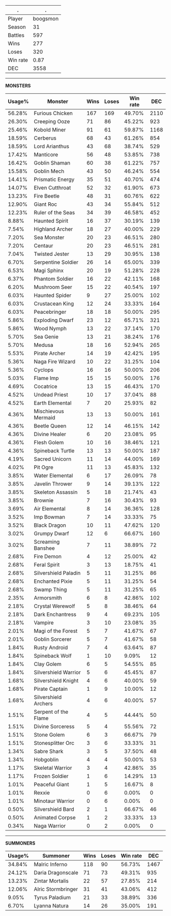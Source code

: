 .|.
|-|-
Player|boogsmon
Season|31
Battles|597
Wins|277
Loses|320
Win rate|0.87
DEC|3558

---
**MONSTERS**

Usage%|Monster|Wins|Loses|Win rate|DEC|
-|-|-|-|-|-|
56.28%|Furious Chicken|167|169|49.70%|2110|
26.30%|Creeping Ooze|71|86|45.22%|923|
25.46%|Kobold Miner|91|61|59.87%|1168|
18.59%|Cerberus|68|43|61.26%|854|
18.59%|Lord Arianthus|43|68|38.74%|529|
17.42%|Manticore|56|48|53.85%|738|
16.42%|Goblin Shaman|60|38|61.22%|757|
15.58%|Goblin Mech|43|50|46.24%|554|
14.41%|Prismatic Energy|35|51|40.70%|474|
14.07%|Elven Cutthroat|52|32|61.90%|673|
13.23%|Fire Beetle|48|31|60.76%|622|
12.90%|Giant Roc|43|34|55.84%|512|
12.23%|Ruler of the Seas|34|39|46.58%|452|
8.88%|Haunted Spirit|16|37|30.19%|139|
7.54%|Highland Archer|18|27|40.00%|229|
7.20%|Sea Monster|20|23|46.51%|280|
7.20%|Centaur|20|23|46.51%|281|
7.04%|Twisted Jester|13|29|30.95%|138|
6.70%|Serpentine Soldier|26|14|65.00%|339|
6.53%|Magi Sphinx|20|19|51.28%|228|
6.37%|Phantom Soldier|16|22|42.11%|168|
6.20%|Mushroom Seer|15|22|40.54%|197|
6.03%|Haunted Spider|9|27|25.00%|102|
6.03%|Crustacean King|12|24|33.33%|164|
6.03%|Peacebringer|18|18|50.00%|295|
5.86%|Exploding Dwarf|23|12|65.71%|321|
5.86%|Wood Nymph|13|22|37.14%|170|
5.70%|Sea Genie|13|21|38.24%|176|
5.70%|Medusa|18|16|52.94%|265|
5.53%|Pirate Archer|14|19|42.42%|195|
5.36%|Naga Fire Wizard|10|22|31.25%|104|
5.36%|Cyclops|16|16|50.00%|206|
5.03%|Flame Imp|15|15|50.00%|176|
4.69%|Cocatrice|13|15|46.43%|170|
4.52%|Undead Priest|10|17|37.04%|88|
4.52%|Earth Elemental|7|20|25.93%|82|
4.36%|Mischievous Mermaid|13|13|50.00%|161|
4.36%|Beetle Queen|12|14|46.15%|142|
4.36%|Divine Healer|6|20|23.08%|95|
4.36%|Flesh Golem|10|16|38.46%|121|
4.36%|Spineback Turtle|13|13|50.00%|187|
4.19%|Sacred Unicorn|11|14|44.00%|169|
4.02%|Pit Ogre|11|13|45.83%|132|
3.85%|Water Elemental|6|17|26.09%|78|
3.85%|Javelin Thrower|9|14|39.13%|122|
3.85%|Skeleton Assassin|5|18|21.74%|43|
3.85%|Brownie|7|16|30.43%|93|
3.69%|Air Elemental|8|14|36.36%|128|
3.52%|Imp Bowman|7|14|33.33%|75|
3.52%|Black Dragon|10|11|47.62%|120|
3.02%|Grumpy Dwarf|12|6|66.67%|160|
3.02%|Screaming Banshee|7|11|38.89%|72|
2.68%|Fire Demon|4|12|25.00%|42|
2.68%|Feral Spirit|3|13|18.75%|41|
2.68%|Silvershield Paladin|5|11|31.25%|86|
2.68%|Enchanted Pixie|5|11|31.25%|54|
2.68%|Swamp Thing|5|11|31.25%|65|
2.35%|Armorsmith|6|8|42.86%|102|
2.18%|Crystal Werewolf|5|8|38.46%|64|
2.18%|Dark Enchantress|9|4|69.23%|105|
2.18%|Vampire|3|10|23.08%|35|
2.01%|Magi of the Forest|5|7|41.67%|67|
2.01%|Goblin Sorcerer|5|7|41.67%|58|
1.84%|Rusty Android|7|4|63.64%|87|
1.84%|Spineback Wolf|1|10|9.09%|12|
1.84%|Clay Golem|6|5|54.55%|85|
1.84%|Silvershield Warrior|5|6|45.45%|87|
1.68%|Silvershield Knight|4|6|40.00%|59|
1.68%|Pirate Captain|1|9|10.00%|12|
1.68%|Silvershield Archers|4|6|40.00%|57|
1.51%|Serpent of the Flame|4|5|44.44%|50|
1.51%|Divine Sorceress|5|4|55.56%|72|
1.51%|Stone Golem|6|3|66.67%|79|
1.51%|Stonesplitter Orc|3|6|33.33%|31|
1.34%|Sabre Shark|3|5|37.50%|48|
1.34%|Hobgoblin|4|4|50.00%|53|
1.17%|Skeletal Warrior|3|4|42.86%|35|
1.17%|Frozen Soldier|1|6|14.29%|13|
1.01%|Peaceful Giant|1|5|16.67%|8|
1.01%|Rexxie|0|6|0.00%|0|
1.01%|Minotaur Warrior|0|6|0.00%|0|
0.50%|Silvershield Bard|2|1|66.67%|46|
0.50%|Animated Corpse|1|2|33.33%|13|
0.34%|Naga Warrior|0|2|0.00%|0|

---
**SUMMONERS**

Usage%|Summoner|Wins|Loses|Win rate|DEC|
-|-|-|-|-|-|
34.84%|Malric Inferno|118|90|56.73%|1467|
24.12%|Daria Dragonscale|71|73|49.31%|935|
13.23%|Zintar Mortalis|22|57|27.85%|214|
12.06%|Alric Stormbringer|31|41|43.06%|412|
9.05%|Tyrus Paladium|21|33|38.89%|336|
6.70%|Lyanna Natura|14|26|35.00%|191|
